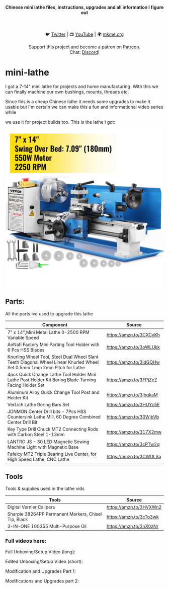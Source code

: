 <p align="center">
<b>Chinese mini lathe files, instructions, upgrades and all information I figure out  </b><br>
<br><br>
<br>🐦 <a href="https://twitter.com/mkmeorg">Twitter</a>
| 📺 <a href="https://www.youtube.com/mkmeorg">YouTube</a>
| 🌍 <a href="http://www.mkme.org">mkme.org</a><br>
<br>
Support this project and become a patron on <a href="https://www.patreon.com/EricWilliam">Patreon</a>.<br>
Chat: <a href="https://discord.gg/j9S4Fgv">Discord</a></b>!
</p>

# mini-lathe

I got a 7-14" mini lathe for projects and home manufacturing. With this we can finally machine our own bushings, mounts, threads etc. 

Since this is a cheap Chinese lathe it needs some upgrades to make it usable but I'm certain we can make this a fun and informational video series while 

we use it for project builds too. This is the lathe I got: 

<img src="https://github.com/MKme/mini-lathe/blob/main/Lathe%20and%20parts%20I%20got/s-l1600.jpg"/>

## Parts:

All the parts Ive used to upgrade this lathe


|     Component    | Source  |
| ---------- |----------------|
| 7" x 14",Mini Metal Lathe 0-2500 RPM Variable Speed | https://amzn.to/3CXCyKh
| AnNafi Factory Mini Parting Tool Holder with 6 Pcs HSS Blades | https://amzn.to/3oWLUkk
| Knurling Wheel Tool, Steel Dual Wheel Slant Teeth Diagonal Wheel Linear Knurled Wheel Set 0.5mm 1mm 2mm Pitch for Lathe | https://amzn.to/3ldGQHw
| 4pcs Quick Change Lathe Tool Holder Mini Lathe Post Holder Kit Boring Blade Turning Facing Holder Set | https://amzn.to/3FPjZcZ
| Aluminum Alloy Quick Change Tool Post and Holder Kit  | https://amzn.to/3lbqkaM
| VerLich Lathe Boring Bars Set | https://amzn.to/3HUYc5E
| JONMON Center Drill bits - 7Pcs HSS Countersink Lathe Mill, 60 Degree Combined Center Drill Bit | https://amzn.to/30WjbVb
| Key Type Drill Chuck MT2 Connecting Rods with Carbon Steel 1-13mm | https://amzn.to/317X2mw
| LANTRO JS - 30 LED Magnetic Sewing Machine Light with Magnetic Base    | https://amzn.to/3cPTw2q
| Fafeicy MT2 Triple Bearing Live Center, for High Speed Lathe, CNC Lathe | https://amzn.to/3CWDLSa

## Tools

Tools & supplies used in the lathe vids


|     Tools    | Source  |
| ---------- |----------------|
| Digital Vernier Calipers | https://amzn.to/3HVXWn2
| Sharpie 38264PP Permanent Markers, Chisel Tip, Black | https://amzn.to/3cTo3wk
| 3-IN-ONE 100355 Multi-Purpose Oil | https://amzn.to/3nX0zNr



### Full videos here:

Full Unboxing/Setup Video (long): 

Edited Unboxing/Setup Video (short):

Modification and Upgrades Part 1:

Modifications and Upgrades part 2:

